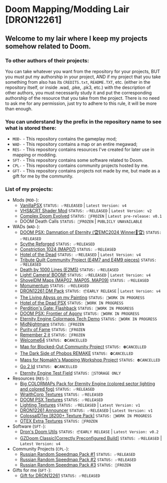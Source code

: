 # Doom Mapping/Modding Lair [DRON12261]

## Welcome to my lair where I keep my projects somehow related to Doom.

### To other authors of their projects:
You can take whatever you want from the repository for your projects, BUT you must put my authorship in your project, AND if my project that you take something from also has its `CREDITS.txt`, `README.TXT`, etc. (either in the repository itself, or inside .wad, .pke, .pk3, etc.) with the description of other authors, you must necessarily study it and put the corresponding authorship of the resource that you take from the project. There is no need to ask me for any permission, just try to adhere to this rule, it will be more than enough.

### You can understand by the prefix in the repository name to see what is stored there:
- `MOD-` - This repository contains the gameplay mod;
- `WAD-` - This repository contains a map or an entire megawad;
- `RES-` - This repository contains resources I've created for later use in mapping or modding.
- `SFT-` - This repository contains some software related to Doom.
- `CPL-` - This repository contains community projects hosted by me.
- `GFT-` - This repository contains projects not made by me, but made as a gift for me by the community.

### List of my projects:
- Mods (`MOD-`):
  - [VanillaPSX](https://github.com/dron12261games/MOD-VanillaPSX) ```STATUS: ✅RELEASED``` | ```Latest Version: v4```
  - [VHS&CRT Shader Mod](https://github.com/dron12261games/MOD-VHS-CRT-Shader-by-DRON12261) ```STATUS: ✅RELEASED``` | ```Latest Version: v2```
  - [Complex Doom Evolved](https://github.com/dron12261games/MOD-Complex-Doom-Evolved) ```STATUS: 🧊FROZEN``` | ```Latest pre-release: v0.1```
  - DOOM Death Calls ```STATUS: 🧊FROZEN``` | ```PUBLICLY UNAVAILABLE```
- WADs (`WAD-`):
  - [DOOM PSX: Damnation of Eternity (🏆EMC2024 Winner🥈🏆)](https://github.com/dron12261games/WAD-DOOM-PSX-Damnation-of-Eternity-EMC2024) ```STATUS: ✅RELEASED```
  - [Scythe Reforged](https://github.com/dron12261games/WAD-Scythe-Reforged) ```STATUS: ✅RELEASED```
  - [Constriction 1024 (MAP07)](https://github.com/dron12261games/WAD-Constriction1024-MAP07) ```STATUS: ✅RELEASED```
  - [Hotel of the Dead](https://github.com/dron12261games/WAD-Hotel-of-the-Dead) ```STATUS: ✅RELEASED``` | ```Latest Version: v4```
  - [Tribute Quilt Community Project (E4M7 and E4M9 pieces)](https://github.com/dron12261games/WAD-Tribute-Quilt-Pieces) ```STATUS: ✅RELEASED```
  - [Death by 1000 Lines (E2M5)](https://github.com/dron12261games/WAD-Death-by-1000-Lines-E2M5) ```STATUS: ✅RELEASED```
  - [Light! Camera! BOOM!](https://github.com/dron12261games/WAD-Light-Camera-BOOM) ```STATUS: ✅RELEASED``` | ```Latest Version: v4```
  - [ShovelDM Maps (MAP02, MAP05, MAP09)](https://github.com/dron12261games/WAD-ShovelDM-Maps) ```STATUS: ✅RELEASED```
  - [Monumentum](https://github.com/dron12261games/WAD-Monumentum) ```STATUS: ✅RELEASED```
  - [DRON12261 DM Pack](https://github.com/dron12261games/WAD-DRON12261-DM-Pack) ```STATUS: 📦EARLY RELEASE``` | ```Latest Version: v4```
  - [The Living Abyss on my Painting](https://github.com/dron12261games/WAD-The-Living-Abyss-in-my-Painting) ```STATUS: 🏁WORK IN PROGRESS```
  - [Hotel of the Dead PSX](https://github.com/dron12261games/WAD-Hotel-of-the-Dead-PSX) ```STATUS: 🏁WORK IN PROGRESS```
  - [Perdition's Gate: Flashback](https://github.com/dron12261games/WAD-Perditions-Gate-Flashback) ```STATUS: 🏁WORK IN PROGRESS```
  - [DOOM PSX: Frontier of Agony](https://github.com/dron12261games/WAD-DOOM-PSX-Frontier-of-Agony) ```STATUS: 🏁WORK IN PROGRESS```
  - [Eternity Engine Colormaps Tech Demo](https://github.com/dron12261games/WAD-Eternity-Engine-Colormaps-Tech-Demo) ```STATUS: 🏁WORK IN PROGRESS```
  - [MidNightmare](https://github.com/dron12261games/WAD-MidNightmare) ```STATUS: 🧊FROZEN```
  - [Purity of Fame](https://github.com/dron12261games/WAD-Purity-of-Fame) ```STATUS: 🧊FROZEN```
  - [Remember 2 it](https://github.com/dron12261games/WAD-Remember-2-it) ```STATUS: 🧊FROZEN```
  - [Welcome64](https://github.com/dron12261games/WAD-Welcome64) ```STATUS: ⛔CANCELLED```
  - [Map for Blocked-Out Community Project](https://github.com/dron12261games/WAD-Blocked-Out) ```STATUS: ⛔CANCELLED```
  - [The Dark Side of Phobos REMAKE](https://github.com/dron12261games/WAD-TDSOP-Remake) ```STATUS: ⛔CANCELLED```
  - [Maps for Nomakh's Mapping Workshop Project](https://github.com/dron12261games/WAD-NMW-Maps) ```STATUS: ⛔CANCELLED```
  - [Go 2 Id](https://github.com/dron12261games/WAD-Go-2-Id) ```STATUS: ⛔CANCELLED```
  - [Eternity Engine Test Field](https://github.com/dron12261games/WAD-Eternity-Engine-Test-Field) ```STATUS: 💼STORAGE ONLY```
- Resources (`RES-`):
  - [Big COLORMAPs Pack for Eternity Engine (colored sector lighting and colored fog)](https://github.com/dron12261games/RES-Big-Colormap-Pack-for-Eternity-Engine) ```STATUS: ✅RELEASED```
  - [WraithCorp Textures](https://github.com/dron12261games/RES-WraithCorpTex) ```STATUS: ✅RELEASED```
  - [DOOM PSX Textures](https://github.com/dron12261games/RES-PSXTex) ```STATUS: ✅RELEASED```
  - [Lighting Textures](https://github.com/dron12261games/RES-Lighting-Textures) ```STATUS: ✅RELEASED``` | ```Latest Version: v1```
  - [DRON12261 Announcer](https://github.com/dron12261games/RES-DRON12261-Announcer) ```STATUS: ✅RELEASED``` | ```Latest Version: v1```
  - [ColossalDTex [8200+ Texture Pack]](https://github.com/dron12261games/RES-ColossalDTex) ```STATUS: 🏁WORK IN PROGRESS```
  - [OTEX Extra Textures](https://github.com/dron12261games/RES-OTEX-EXTRA) ```STATUS: 🧊FROZEN```
- Software (`SFT-`):
  - [Dron's Doom Utils](https://github.com/dron12261games/SFT-DronsDoomUtils) ```STATUS: 📦EARLY RELEASE``` | ```Latest Version: v0.2```
  - [GZDoom Classic[Correctly Preconfigured Build]](https://github.com/dron12261games/SFT-GZDoom-Classic) ```STATUS: ✅RELEASED``` | ```Latest Version: v4```
- Community Projects (`CPL-`):
  - [Russian Random Speedmap Pack #1](https://github.com/dron12261games/CPL-RRSP1)  ```STATUS: ✅RELEASED```
  - [Russian Random Speedmap Pack #2](https://github.com/dron12261games/CPL-RRSP2)  ```STATUS: ✅RELEASED```
  - [Russian Random Speedmap Pack #3](https://github.com/dron12261games/CPL-RRSP3)  ```STATUS: 🧊FROZEN```
- Gifts for me (`GFT-`):
  - [Gift for DRON12261](https://github.com/dron12261games/GFT-Gift-for-DRON12261) ```STATUS: ✅RELEASED```
